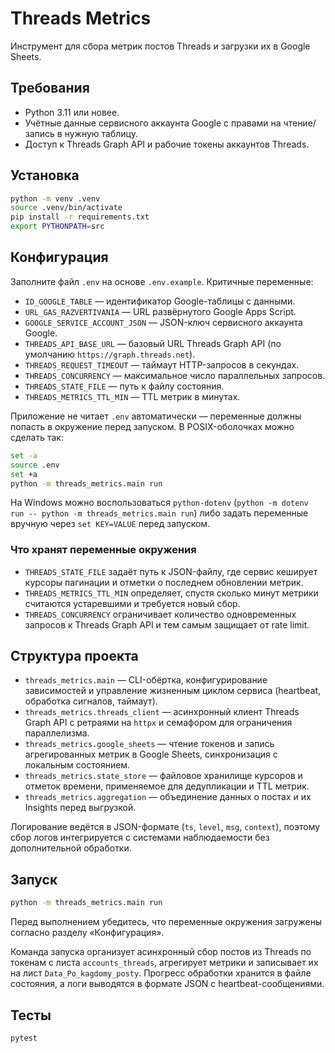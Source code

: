 # Threads Metrics

Инструмент для сбора метрик постов Threads и загрузки их в Google Sheets.

## Требования

- Python 3.11 или новее.
- Учётные данные сервисного аккаунта Google с правами на чтение/запись в нужную таблицу.
- Доступ к Threads Graph API и рабочие токены аккаунтов Threads.

## Установка

```bash
python -m venv .venv
source .venv/bin/activate
pip install -r requirements.txt
export PYTHONPATH=src
```

## Конфигурация

Заполните файл `.env` на основе `.env.example`. Критичные переменные:

- `ID_GOOGLE_TABLE` — идентификатор Google-таблицы с данными.
- `URL_GAS_RAZVERTIVANIA` — URL развёрнутого Google Apps Script.
- `GOOGLE_SERVICE_ACCOUNT_JSON` — JSON-ключ сервисного аккаунта Google.
- `THREADS_API_BASE_URL` — базовый URL Threads Graph API (по умолчанию `https://graph.threads.net`).
- `THREADS_REQUEST_TIMEOUT` — таймаут HTTP-запросов в секундах.
- `THREADS_CONCURRENCY` — максимальное число параллельных запросов.
- `THREADS_STATE_FILE` — путь к файлу состояния.
- `THREADS_METRICS_TTL_MIN` — TTL метрик в минутах.

Приложение не читает `.env` автоматически — переменные должны попасть в окружение перед запуском. В POSIX-оболочках можно сделать так:

```bash
set -a
source .env
set +a
python -m threads_metrics.main run
```

На Windows можно воспользоваться `python-dotenv` (`python -m dotenv run -- python -m threads_metrics.main run`) либо задать переменные вручную через `set KEY=VALUE` перед запуском.

### Что хранят переменные окружения

- `THREADS_STATE_FILE` задаёт путь к JSON-файлу, где сервис кеширует курсоры пагинации и отметки о последнем обновлении метрик.
- `THREADS_METRICS_TTL_MIN` определяет, спустя сколько минут метрики считаются устаревшими и требуется новый сбор.
- `THREADS_CONCURRENCY` ограничивает количество одновременных запросов к Threads Graph API и тем самым защищает от rate limit.

## Структура проекта

- `threads_metrics.main` — CLI-обёртка, конфигурирование зависимостей и управление жизненным циклом сервиса (heartbeat, обработка сигналов, таймаут).
- `threads_metrics.threads_client` — асинхронный клиент Threads Graph API с ретраями на `httpx` и семафором для ограничения параллелизма.
- `threads_metrics.google_sheets` — чтение токенов и запись агрегированных метрик в Google Sheets, синхронизация с локальным состоянием.
- `threads_metrics.state_store` — файловое хранилище курсоров и отметок времени, применяемое для дедупликации и TTL метрик.
- `threads_metrics.aggregation` — объединение данных о постах и их Insights перед выгрузкой.

Логирование ведётся в JSON-формате (`ts`, `level`, `msg`, `context`), поэтому сбор логов интегрируется с системами наблюдаемости без дополнительной обработки.

## Запуск

```bash
python -m threads_metrics.main run
```

Перед выполнением убедитесь, что переменные окружения загружены согласно разделу «Конфигурация».

Команда запуска организует асинхронный сбор постов из Threads по токенам с листа `accounts_threads`,
агрегирует метрики и записывает их на лист `Data_Po_kagdomy_posty`. Прогресс обработки хранится в
файле состояния, а логи выводятся в формате JSON с heartbeat-сообщениями.

## Тесты

```bash
pytest
```
